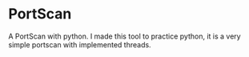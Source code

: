 # PortScan
A PortScan with python. I made this tool to practice python, it is a very simple portscan with implemented threads.
